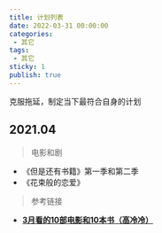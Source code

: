 ```yaml
---
title: 计划列表
date: 2022-03-31 00:00:00
categories:
 - 其它
tags:
 - 其它
sticky: 1
publish: true
---
```


克服拖延，制定当下最符合自身的计划

<!-- more -->

## 2021.04

> 电影和剧

- 《但是还有书籍》第一季和第二季
- 《花束般的恋爱》

> 参考链接

- [**3月看的10部电影和10本书（高冷冷）**](https://mp.weixin.qq.com/s/ZNHTnm1C6KnoObzN2vK0wQ)
